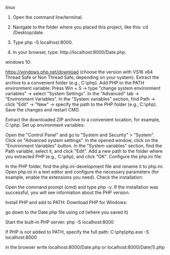 linux
1. Open the command line/terminal.

2. Navigate to the folder where you placed this project, like this: cd /Desktop/date.

3. Type php -S localhost:8000.

4. In your browser, type: http://localhost:8000/Date.php.

windows 10:

https://windows.php.net/download (choose the version with VS16 x64 Thread Safe or Non Thread Safe, depending on your system).
Extract the archive to a convenient folder (e.g., C:\php).
Add PHP to the PATH environment variable:
Press Win + S → type "change system environment variables" → select "System Settings".
In the "Advanced" tab → "Environment Variables".
In the "System variables" section, find Path → click "Edit" → "New" → specify the path to the PHP folder (e.g., C:\php).
Save the changes and restart CMD.

   Extract the downloaded ZIP archive to a convenient location, for example, C:\php.
Set up environment variables:

   Open the "Control Panel" and go to "System and Security" > "System".
   Click on "Advanced system settings".
   In the opened window, click on the "Environment Variables" button.
   In the "System variables" section, find the Path variable, select it, and click "Edit".
   Add a new path to the folder where you extracted PHP (e.g., C:\php), and click "OK".
Configure the php.ini file:

   In the PHP folder, find the php.ini-development file and rename it to php.ini.
   Open php.ini in a text editor and configure the necessary parameters (for example, enable the extensions you need).
Check the installation:

   Open the command prompt (cmd) and type php -v. If the installation was successful, you will see information about the PHP version.


Install PHP and add to PATH:
Download PHP for Windows:  

   

go down to the Date.php file using cd 
(where you saved it)

Start the built-in PHP server:
php -S localhost:8000


   If PHP is not added to PATH, specify the full path:
C:\php\php.exe -S localhost:8000

in the browser write localhost:8000/Date.php
or localhost:8000/Date(1).php
